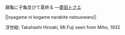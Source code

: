 親亀に子亀並びて夏終る
—[菱田トクエ](https://ja.wikipedia.org/wiki/菱田トクエ)

||oyagame ni kogame narabite natsuowaru||

浮世絵: Takahashi Hiroaki, Mt.Fuji seen from Miho, 1932